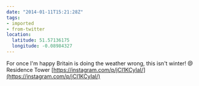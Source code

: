 ```yaml
---
date: "2014-01-11T15:21:28Z"
tags:
- imported
- from-twitter
location:
  latitude: 51.57136175
  longitude: -0.08984327
---
```

For once I'm happy Britain is doing the weather wrong, this isn't winter\! @ Residence Tower [https://instagram.com/p/jCI1KCyIaI/](https://instagram.com/p/jCI1KCyIaI/)
